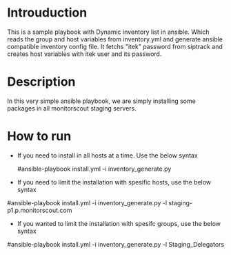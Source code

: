 Introuduction
=======
This is a sample playbook with Dynamic inventory list in ansible. Which reads the group and host variables from inventory.yml and generate ansible compatible inventory config file.
It fetchs "itek" password from siptrack and creates host variables with itek user and its password.

Description
============
In this very simple ansible playbook, we are simply installing some packages in all monitorscout staging servers.

How to run
==========
- If you need to install in all hosts at a time. Use the below syntax
  
    #ansible-playbook install.yml -i inventory_generate.py

- If you need to limit the installation with spesific hosts, use the below syntax
  
#ansible-playbook install.yml -i inventory_generate.py -l staging-p1.p.monitorscout.com

- If you wanted to limit the installation with spesifc groups, use the below syntax
  
#ansible-playbook install.yml -i inventory_generate.py -l Staging_Delegators
